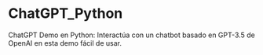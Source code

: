 # ChatGPT_Python
ChatGPT Demo en Python: Interactúa con un chatbot basado en GPT-3.5 de OpenAI en esta demo fácil de usar.
